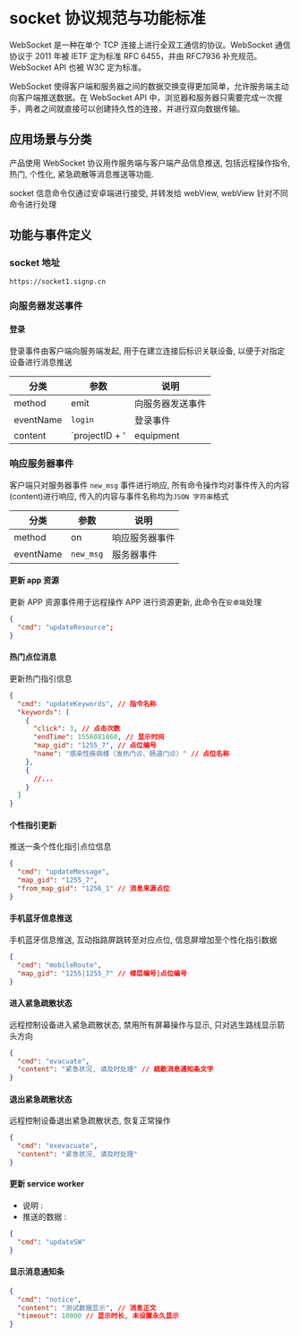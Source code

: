 # socket 协议规范与功能标准

WebSocket 是一种在单个 TCP 连接上进行全双工通信的协议。WebSocket 通信协议于 2011 年被 IETF 定为标准 RFC 6455，并由 RFC7936 补充规范。WebSocket API 也被 W3C 定为标准。

WebSocket 使得客户端和服务器之间的数据交换变得更加简单，允许服务端主动向客户端推送数据。在 WebSocket API 中，浏览器和服务器只需要完成一次握手，两者之间就直接可以创建持久性的连接，并进行双向数据传输。

## 应用场景与分类

产品使用 WebSocket 协议用作服务端与客户端产品信息推送, 包括远程操作指令, 热门, 个性化, 紧急疏散等消息推送等功能.

socket 信息命令仅通过安卓端进行接受, 并转发给 webView, webView 针对不同命令进行处理

## 功能与事件定义

### socket 地址

```
https://socket1.signp.cn
```

### 向服务器发送事件

#### 登录

登录事件由客户端向服务端发起, 用于在建立连接后标识关联设备, 以便于对指定设备进行消息推送

| 分类      | 参数                                        | 说明                       |
| --------- | ------------------------------------------- | -------------------------- |
| method    | emit                                        | 向服务器发送事件           |
| eventName | `login`                                     | 登录事件                   |
| content   | `projectID + '|equipment|' + equipmentCode` | 项目号+硬件设备类别+设备号 |

### 响应服务器事件

客户端只对服务器事件 `new_msg` 事件进行响应, 所有命令操作均对事件传入的内容(content)进行响应, 传入的内容与事件名称均为`JSON 字符串`格式

| 分类      | 参数      | 说明           |
| --------- | --------- | -------------- |
| method    | on        | 响应服务器事件 |
| eventName | `new_msg` | 服务器事件     |

#### 更新 app 资源

更新 APP 资源事件用于远程操作 APP 进行资源更新, 此命令在`安卓端`处理

```json
{
  "cmd": "updateResource";
}
```

#### 热门点位消息

更新热门指引信息

```json
{
  "cmd": "updateKeywords", // 指令名称
  "keywords": [
    {
      "click": 3, // 点击次数
      "endTime": 1556081860, // 显示时间
      "map_gid": "1255_7", // 点位编号
      "name": "感染性疾病楼（发热门诊、肠道门诊）" // 点位名称
    },
    {
      //...
    }
  ]
}
```

#### 个性指引更新

推送一条个性化指引点位信息

```json
{
  "cmd": "updateMessage",
  "map_gid": "1255_7",
  "from_map_gid": "1256_1" // 消息来源点位
}
```

#### 手机蓝牙信息推送

手机蓝牙信息推送, 互动指路屏跳转至对应点位, 信息屏增加至个性化指引数据

```json
{
  "cmd": "mobileRoute",
  "map_gid": "1255|1255_7" // 楼层编号|点位编号
}
```

#### 进入紧急疏散状态

远程控制设备进入紧急疏散状态, 禁用所有屏幕操作与显示, 只对逃生路线显示箭头方向

```json
{
  "cmd": "evacuate",
  "content": "紧急状况, 请及时处理" // 疏散消息通知条文字
}
```

#### 退出紧急疏散状态

远程控制设备退出紧急疏散状态, 恢复正常操作

```json
{
  "cmd": "exevacuate",
  "content": "紧急状况, 请及时处理"
}
```

#### 更新 service worker

- 说明 :
- 推送的数据 :

```json
{
  "cmd": "updateSW"
}
```

#### 显示消息通知条

```json
{
  "cmd": "notice",
  "content": "测试数据显示", // 消息正文
  "timeout": 10000 // 显示时长, 未设置永久显示
}
```
